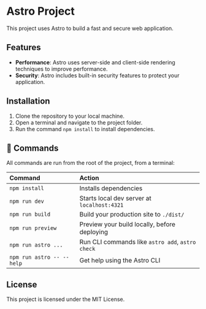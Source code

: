 # Astro Project

This project uses Astro to build a fast and secure web application.

## Features

- **Performance**: Astro uses server-side and client-side rendering techniques to improve performance.
- **Security**: Astro includes built-in security features to protect your application.

## Installation

1. Clone the repository to your local machine.
2. Open a terminal and navigate to the project folder.
3. Run the command `npm install` to install dependencies.

## 🧞 Commands

All commands are run from the root of the project, from a terminal:

| Command                   | Action                                           |
| :------------------------ | :----------------------------------------------- |
| `npm install`             | Installs dependencies                            |
| `npm run dev`             | Starts local dev server at `localhost:4321`      |
| `npm run build`           | Build your production site to `./dist/`          |
| `npm run preview`         | Preview your build locally, before deploying     |
| `npm run astro ...`       | Run CLI commands like `astro add`, `astro check` |
| `npm run astro -- --help` | Get help using the Astro CLI                     |

## License

This project is licensed under the MIT License.
